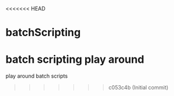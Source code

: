 <<<<<<< HEAD
# batchScripting
batch scripting play around
=======
play around batch scripts
>>>>>>> c053c4b (Initial commit)
